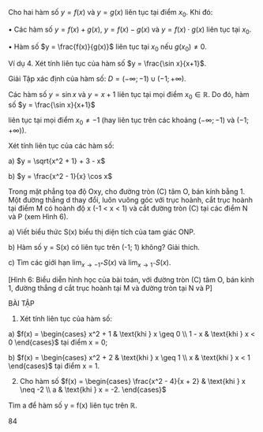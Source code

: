 Cho hai hàm số $y = f(x)$ và $y = g(x)$ liên tục tại điểm $x_0$. Khi đó:

• Các hàm số $y = f(x) + g(x)$, $y = f(x) - g(x)$ và $y = f(x) \cdot g(x)$ liên tục tại $x_0$.

• Hàm số $y = \frac{f(x)}{g(x)}$ liên tục tại $x_0$ nếu $g(x_0) \neq 0$.

Ví dụ 4. Xét tính liên tục của hàm số $y = \frac{\sin x}{x+1}$.

Giải
Tập xác định của hàm số: $D = (-\infty; -1) \cup (-1; +\infty)$.

Các hàm số $y = \sin x$ và $y = x + 1$ liên tục tại mọi điểm $x_0 \in \mathbb{R}$. Do đó, hàm số $y = \frac{\sin x}{x+1}$

liên tục tại mọi điểm $x_0 \neq -1$ (hay liên tục trên các khoảng $(-\infty; -1)$ và $(-1; +\infty)$).

Xét tính liên tục của các hàm số:

a) $y = \sqrt{x^2 + 1} + 3 - x$

b) $y = \frac{x^2 - 1}{x} \cos x$

Trong mặt phẳng tọa độ Oxy, cho đường tròn (C) tâm O, bán kính bằng 1. Một đường thẳng d thay đổi, luôn vuông góc với trục hoành, cắt trục hoành tại điểm M có hoành độ x (-1 < x < 1) và cắt đường tròn (C) tại các điểm N và P (xem Hình 6).

a) Viết biểu thức S(x) biểu thị diện tích của tam giác ONP.

b) Hàm số y = S(x) có liên tục trên (-1; 1) không? Giải thích.

c) Tìm các giới hạn $\lim_{x \to -1^+} S(x)$ và $\lim_{x \to 1^-} S(x)$.

[Hình 6: Biểu diễn hình học của bài toán, với đường tròn (C) tâm O, bán kính 1, đường thẳng d cắt trục hoành tại M và đường tròn tại N và P]

BÀI TẬP

1. Xét tính liên tục của hàm số:

a) $f(x) = \begin{cases}
x^2 + 1 & \text{khi } x \geq 0 \\
1 - x & \text{khi } x < 0
\end{cases}$ tại điểm x = 0;

b) $f(x) = \begin{cases}
x^2 + 2 & \text{khi } x \geq 1 \\
x & \text{khi } x < 1
\end{cases}$ tại điểm x = 1.

2. Cho hàm số $f(x) = \begin{cases}
\frac{x^2 - 4}{x + 2} & \text{khi } x \neq -2 \\
a & \text{khi } x = -2.
\end{cases}$

Tìm a để hàm số y = f(x) liên tục trên $\mathbb{R}$.

84